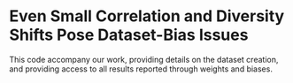 # Even Small Correlation and Diversity Shifts Pose Dataset-Bias Issues

This code accompany our work, providing details on the dataset creation, and providing access to all results reported through weights and biases.
